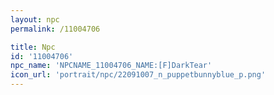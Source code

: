 ```yaml
---
layout: npc
permalink: /11004706

title: Npc
id: '11004706'
npc_name: 'NPCNAME_11004706_NAME:[F]DarkTear'
icon_url: 'portrait/npc/22091007_n_puppetbunnyblue_p.png'
---
```

